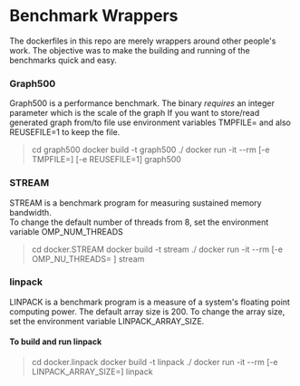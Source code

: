 # Benchmark Wrappers

The dockerfiles in this repo are merely wrappers around other people's work.  The objective was to make the building and running of the benchmarks quick and easy.  


### Graph500

Graph500 is a performance benchmark.  The binary *requires* an integer parameter which is the scale of the graph
If you want to store/read generated graph from/to file use environment variables TMPFILE=<filename> and also REUSEFILE=1 to keep the file.

> cd graph500
> docker build -t graph500 ./
> docker run -it --rm [-e TMPFILE=<filename>] [-e REUSEFILE=1] graph500 <scalar>

### STREAM

STREAM is a benchmark program for measuring sustained memory bandwidth.  
To change the default number of threads from 8, set the environment variable OMP_NUM_THREADS

> cd docker.STREAM
> docker build -t stream ./
> docker run -it --rm [-e OMP_NU_THREADS=<n> ] stream


### linpack

LINPACK is a benchmark program is a measure of a system's floating point computing power.
The default array size is 200.  To change the array size, set the environment variable LINPACK_ARRAY_SIZE. 

#### To build and run linpack
> cd docker.linpack
> docker build -t linpack ./
> docker run -it --rm [-e LINPACK_ARRAY_SIZE=<n>] linpack 

